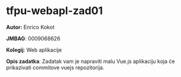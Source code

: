 # tfpu-webapl-zad01

**Autor:** Enrico Kokot

**JMBAG**: 0009068626

**Kolegij**: Web aplikacije

**Opis zadatka**: Zadatak vam je napraviti malu Vue.js aplikaciju koja će prikazivati commitove vuejs repozitorija.
